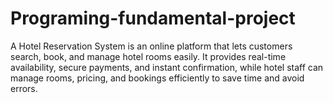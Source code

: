 # Programing-fundamental-project
A Hotel Reservation System is an online platform that lets customers search, book, and manage hotel rooms easily. It provides real-time availability, secure payments, and instant confirmation, while hotel staff can manage rooms, pricing, and bookings efficiently to save time and avoid errors.
